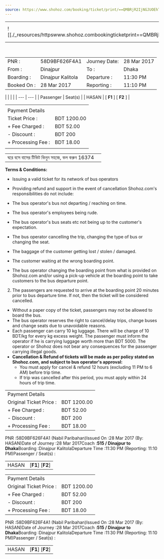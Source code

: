 ```yaml
---
source: https://www.shohoz.com/booking/ticket/print/==QMBRjR2IjNGJUOEhTN?print=1
---
```

|     |     |
| --- | --- |
| ![[./_resources/httpswww.shohoz.combookingticketprint==QMBRjR2IjNGJUOEhTNprint=1.resources/fc0d4a1c51207ebe934615213467f7e1.png]] | Nabil Paribahan<br>15/1, Old Gabtoli, Mirpur, Dhaka Tel: 9007036,8012136,9013682,8012097 |

 

|     |     |     |     |
| --- | --- | --- | --- |
| PNR : | 58D9BF626F4A1 | Journey Date: | 28 Mar 2017 |
| From : | Dinajpur | To : | Dhaka |
| Boarding : | Dinajpur Kalitola | Departure : | 11:30 PM |
| Booked On : | 28 Mar 2017 | Reporting : | 11:10 PM |

|     |     |     |
| --- | --- |
| Passenger | Seat(s) |
| HASAN | \[ **F1** \] \[ **F2** \] |

|     |     |
| --- | --- |
|     |     |
| Payment Details |     |
| Ticket Price : | BDT 1200.00 |
| \+ Fee Charged : | BDT 52.00 |
| \- Discount : | BDT 200 |
| \+ Processing Fee : | BDT 18.00 |
|     |     |

|     |     |
| --- | --- |
| ঘরে বসে বাসের টিকিট কিনুন সহজে, কল করুন 16374 |     |     | ![[./_resources/httpswww.shohoz.combookingticketprint==QMBRjR2IjNGJUOEhTNprint=1.resources/7a3f36202570249848bb6f7ff7a33fed.png]] |

**Terms & Conditions:**

* Issuing a valid ticket for its network of bus operators

* Providing refund and support in the event of cancellation
Shohoz.com's responsibilities do not include:

* The bus operator's bus not departing / reaching on time.

* The bus operator's employees being rude.
* The bus operator's bus seats etc not being up to the customer's expectation.
* The bus operator cancelling the trip, changing the type of bus or changing the seat.
* The baggage of the customer getting lost / stolen / damaged.
* The customer waiting at the wrong boarding point.
* The bus operator changing the boarding point from what is provided on Shohoz.com and/or using a pick-up vehicle at the boarding point to take customers to the bus departure point.

2. The passengers are requested to arrive at the boarding point 20 minutes prior to bus departure time. If not, then the ticket will be considered cancelled.

* Without a paper copy of the ticket, passengers may not be allowed to board the bus.
* The bus operator reserves the right to cancel/delay trips, change buses and change seats due to unavoidable reasons.
* Each passenger can carry 10 kg luggage. There will be charge of 10 BDT/kg for every kg excess weight. The passenger must inform the operator if he is carrying luggage worth more than BDT 5000. The operator or Shohoz does not bear any consequences for the passenger carrying illegal goods.
* **Cancellation & Refund of tickets will be made as per policy stated on Shohoz.com, and subject to bus operator's approval:**
	* You must apply for cancel & refund 12 hours (excluding 11 PM to 6 AM) before trip time.
	* If trip was cancelled after this period, you must apply within 24 hours of trip time.

|     |     |
| --- | --- |
| Payment Details |     |
| Original Ticket Price : | BDT 1200.00 |
| \+ Fee Charged : | BDT 52.00 |
| \- Discount : | BDT 200 |
| \+ Processing Fee : | BDT 18.00 |

PNR :58D9BF626F4A1 (Nabil Paribahan)Issued On :28 Mar 2017 (By: HASAN)Date of Journey :28 Mar 2017Coach :**515 / Dinajpur to Dhaka**Boarding :Dinajpur KalitolaDeparture Time :11:30 PM (Reporting: 11:10 PM)Passenger / Seat(s) :

|     |     |
| --- | --- |
| HASAN | \[**F1**\] \[**F2**\] |

|     |     |
| --- | --- |
| Payment Details |     |
| Original Ticket Price : | BDT 1200.00 |
| \+ Fee Charged : | BDT 52.00 |
| \- Discount : | BDT 200 |
| \+ Processing Fee : | BDT 18.00 |

PNR :58D9BF626F4A1 (Nabil Paribahan)Issued On :28 Mar 2017 (By: HASAN)Date of Journey :28 Mar 2017Coach :**515 / Dinajpur to Dhaka**Boarding :Dinajpur KalitolaDeparture Time :11:30 PM (Reporting: 11:10 PM)Passenger / Seat(s) :

|     |     |
| --- | --- |
| HASAN | \[**F1**\] \[**F2**\] |
